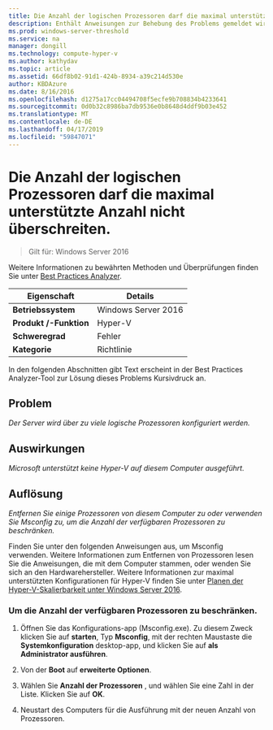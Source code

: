 ```yaml
---
title: Die Anzahl der logischen Prozessoren darf die maximal unterstützte Anzahl nicht überschreiten.
description: Enthält Anweisungen zur Behebung des Problems gemeldet wird, die von dieser Best Practices Analyzer-Regel.
ms.prod: windows-server-threshold
ms.service: na
manager: dongill
ms.technology: compute-hyper-v
ms.author: kathydav
ms.topic: article
ms.assetid: 66df8b02-91d1-424b-8934-a39c214d530e
author: KBDAzure
ms.date: 8/16/2016
ms.openlocfilehash: d1275a17cc04494708f5ecfe9b708834b4233641
ms.sourcegitcommit: 0d0b32c8986ba7db9536e0b8648d4ddf9b03e452
ms.translationtype: MT
ms.contentlocale: de-DE
ms.lasthandoff: 04/17/2019
ms.locfileid: "59847071"
---
```

# <a name="the-number-of-logical-processors-in-use-must-not-exceed-the-supported-maximum"></a>Die Anzahl der logischen Prozessoren darf die maximal unterstützte Anzahl nicht überschreiten.

>Gilt für: Windows Server 2016

Weitere Informationen zu bewährten Methoden und Überprüfungen finden Sie unter [Best Practices Analyzer](https://go.microsoft.com/fwlink/?LinkId=122786).  
  
|Eigenschaft|Details|  
|-|-|  
|**Betriebssystem**|Windows Server 2016|  
|**Produkt /-Funktion**|Hyper-V|  
|**Schweregrad**|Fehler|  
|**Kategorie**|Richtlinie|  
  
In den folgenden Abschnitten gibt Text erscheint in der Best Practices Analyzer-Tool zur Lösung dieses Problems Kursivdruck an.  
  
## <a name="issue"></a>Problem  
  
*Der Server wird über zu viele logische Prozessoren konfiguriert werden.*  
  
## <a name="impact"></a>Auswirkungen  
  
*Microsoft unterstützt keine Hyper-V auf diesem Computer ausgeführt.*  
  
## <a name="resolution"></a>Auflösung  
  
*Entfernen Sie einige Prozessoren von diesem Computer zu oder verwenden Sie Msconfig zu, um die Anzahl der verfügbaren Prozessoren zu beschränken.*  
  
Finden Sie unter den folgenden Anweisungen aus, um Msconfig verwenden. Weitere Informationen zum Entfernen von Prozessoren lesen Sie die Anweisungen, die mit dem Computer stammen, oder wenden Sie sich an den Hardwarehersteller. Weitere Informationen zur maximal unterstützten Konfigurationen für Hyper-V finden Sie unter [Planen der Hyper-V-Skalierbarkeit unter Windows Server 2016](../plan/Plan-for-Hyper-V-scalability-in-Windows-Server-2016.md).  
  
### <a name="to-limit-the-number-of-available-processors"></a>Um die Anzahl der verfügbaren Prozessoren zu beschränken.  
  
1.  Öffnen Sie das Konfigurations-app (Msconfig.exe). Zu diesem Zweck klicken Sie auf **starten**, Typ **Msconfig**, mit der rechten Maustaste die **Systemkonfiguration** desktop-app, und klicken Sie auf **als Administrator ausführen**.  
  
2.  Von der **Boot** auf **erweiterte Optionen**.  
  
3.  Wählen Sie **Anzahl der Prozessoren** , und wählen Sie eine Zahl in der Liste. Klicken Sie auf **OK**.  
  
4.  Neustart des Computers für die Ausführung mit der neuen Anzahl von Prozessoren.  
  



